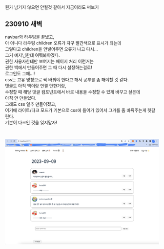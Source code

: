 뭔가 남기지 않으면 안될것 같아서 지금이라도 써보기

## 230910 새벽
navbar와 라우팅을 끝냈고,  
아 아니다 라우팅 children 오류가 자꾸 빨간색으로 표시가 되는데   
그렇다고 children을 안넣어주면 오류가 나고 다시...   
그거 예지님한테 여쭤봐야겠다.   
권한 사용자한테만 보여지는 페이지 처리 이런거는   
권한 백에서 만들어주면 그 때 다시 설정하는걸로!   
로그인도 그때...!   
css는 고유 명칭으로 싹 바꿔야 한다고 해서 공부를 좀 해야할 것 같다.  
댓글도 아직 백이랑 연결 안한거랑,  
수정할 때 해당 댓글 컴포넌트에서 바로 내용을 수정할 수 있게 바꾸고 싶은데  
아직 안 만들었다.  
그래도 css 얼추 만들어졌고,  
여기에 라이트/다크 모드가 기본으로 css에 들어가 있어서 그거를 좀 바꿔주는게 헷갈린다.  
기본이 다크인 것을 잊지말자!  

<br>

![230910 오늘까지 한 것](./230910.png)
